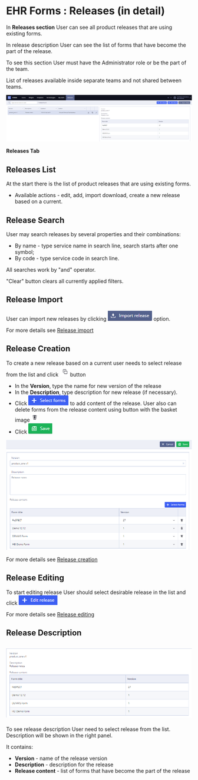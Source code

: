 # EHR Forms : Releases \(in detail\)

In **Releases section** User can see all product releases that are using existing forms.

In release description User can see the list of forms that have become the part of the release.

To see this section User must have the Administrator role or be the part of the team. 

List of releases available inside separate teams and not shared between teams.

![image2020-2-13\_12-56-16.png](.gitbook/assets/34833763.png)

**Releases Tab**

## Releases List <a id="Releases(indetail)-ReleasesList"></a>

At the start there is the list of product releases that are using existing forms.

* Available actions - edit, add, import download, create a new release based on a current. 

## Release Search <a id="Releases(indetail)-ReleaseSearch"></a>

User may search releases by several properties and their combinations:

* By name - type service name in search line, search starts after one symbol;
* By code - type service code in search line.

All searches work by "and" operator.

"Clear" button clears all currently applied filters.

## Release Import  <a id="Releases(indetail)-ReleaseImport"></a>

User can import new releases by clicking ![](.gitbook/assets/34833928.png) option.

For more details see [Release import](ehr-forms-release-import.md)

## Release Creation <a id="Releases(indetail)-ReleaseCreation"></a>

To create a new release based on a current user needs to select release from the list and click  ![](.gitbook/assets/34833929.png)button

* In the **Version**, type the name for new version of the release
* In the **Description**, type description for new release \(if necessary\).
* Click ![](.gitbook/assets/34833936.png) to add content of the release. User also can delete forms from the release content using button with the basket image ![](.gitbook/assets/34833938.png)
* Click ![](.gitbook/assets/34833940.png)

![](.gitbook/assets/34833930.png)

For more details see [Release creation](ehr-forms-release-creation.md)

## Release Editing <a id="Releases(indetail)-ReleaseEditing"></a>

To start editing release User should select desirable release in the list and click ![](.gitbook/assets/34833952.png)

For more details see [Release editing](ehr-forms-release-editing.md)

## Release Description <a id="Releases(indetail)-ReleaseDescription"></a>

## ![](.gitbook/assets/34833954.png) <a id="Releases(indetail)-"></a>

To see release description User need to select release from the list. Description will be shown in the right panel.

It contains:

* **Version** - name of the release version
* **Description** - description for the release
* **Release content** - list of forms that have become the part of the release

